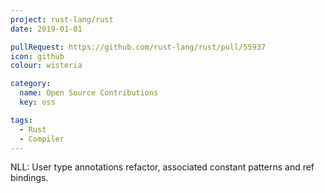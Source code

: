```yaml
---
project: rust-lang/rust
date: 2019-01-01

pullRequest: https://github.com/rust-lang/rust/pull/55937
icon: github
colour: wisteria

category:
  name: Open Source Contributions
  key: oss

tags:
  - Rust
  - Compiler
---
```

NLL: User type annotations refactor, associated constant patterns and ref bindings.

